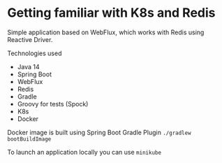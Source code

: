 # Getting familiar with K8s and Redis

Simple application based on WebFlux, which works with Redis using Reactive Driver.

Technologies used
* Java 14
* Spring Boot
* WebFlux
* Redis
* Gradle
* Groovy for tests (Spock)
* K8s
* Docker

Docker image is built using Spring Boot Gradle Plugin
`./gradlew bootBuildImage`

To launch an application locally you can use ```minikube```
